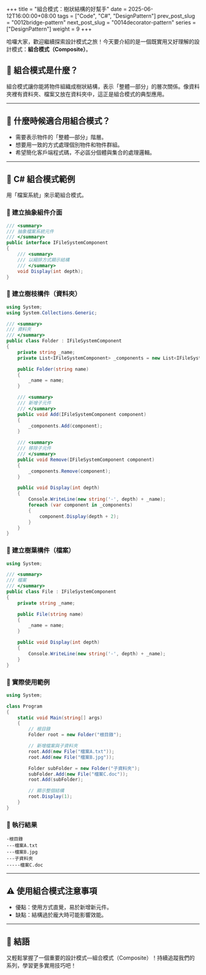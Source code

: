 +++
title = "組合模式：樹狀結構的好幫手"
date = 2025-06-12T16:00:00+08:00
tags = ["Code", "C#", "DesignPattern"]
prev_post_slug = "0012bridge-pattern"
next_post_slug = "0014decorator-pattern"
series = ["DesignPattern"]
weight = 9
+++

哈囉大家，歡迎繼續探索設計模式之旅！今天要介紹的是一個既實用又好理解的設計模式：**組合模式（Composite）**。

## 🌟 組合模式是什麼？

組合模式讓你能將物件組織成樹狀結構，表示「整體—部分」的層次關係。像資料夾裡有資料夾、檔案又放在資料夾中，這正是組合模式的典型應用。

---

## 🤔 什麼時候適合用組合模式？

- 需要表示物件的「整體—部分」階層。
- 想要用一致的方式處理個別物件和物件群組。
- 希望簡化客戶端程式碼，不必區分個體與集合的處理邏輯。

---

## 📁 C# 組合模式範例

用「檔案系統」來示範組合模式。

### 📄 建立抽象組件介面

```csharp
/// <summary>
/// 抽象檔案系統元件
/// </summary>
public interface IFileSystemComponent
{
    /// <summary>
    /// 以縮排方式顯示結構
    /// </summary>
    void Display(int depth);
}
```

### 📁 建立樹枝構件（資料夾）

```csharp
using System;
using System.Collections.Generic;

/// <summary>
/// 資料夾
/// </summary>
public class Folder : IFileSystemComponent
{
    private string _name;
    private List<IFileSystemComponent> _components = new List<IFileSystemComponent>();

    public Folder(string name)
    {
        _name = name;
    }

    /// <summary>
    /// 新增子元件
    /// </summary>
    public void Add(IFileSystemComponent component)
    {
        _components.Add(component);
    }

    /// <summary>
    /// 移除子元件
    /// </summary>
    public void Remove(IFileSystemComponent component)
    {
        _components.Remove(component);
    }

    public void Display(int depth)
    {
        Console.WriteLine(new string('-', depth) + _name);
        foreach (var component in _components)
        {
            component.Display(depth + 2);
        }
    }
}
```

### 📄 建立樹葉構件（檔案）

```csharp
using System;

/// <summary>
/// 檔案
/// </summary>
public class File : IFileSystemComponent
{
    private string _name;

    public File(string name)
    {
        _name = name;
    }

    public void Display(int depth)
    {
        Console.WriteLine(new string('-', depth) + _name);
    }
}
```

### 🚀 實際使用範例

```csharp
using System;

class Program
{
    static void Main(string[] args)
    {
        // 根目錄
        Folder root = new Folder("根目錄");

        // 新增檔案與子資料夾
        root.Add(new File("檔案A.txt"));
        root.Add(new File("檔案B.jpg"));

        Folder subFolder = new Folder("子資料夾");
        subFolder.Add(new File("檔案C.doc"));
        root.Add(subFolder);

        // 顯示整個結構
        root.Display(1);
    }
}
```

### 🎯 執行結果

```
-根目錄
---檔案A.txt
---檔案B.jpg
---子資料夾
-----檔案C.doc
```

---

## ⚠️ 使用組合模式注意事項

- 優點：使用方式直覺，易於新增新元件。
- 缺點：結構過於龐大時可能影響效能。

---

## 🎉 結語

又輕鬆掌握了一個重要的設計模式—組合模式（Composite）！持續追蹤我們的系列，學習更多實用技巧吧！
